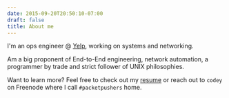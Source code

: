 ```yaml
---
date: 2015-09-20T20:50:10-07:00
draft: false
title: About me
---
```


I'm an ops engineer @ [Yelp](http://yelp.com/engineering), working on systems
and networking.

Am a big proponent of End-to-End engineering, network automation, a programmer
by trade and strict follower of UNIX philosophies.

Want to learn more? Feel free to check out my
[resume](http://resume.coxley.com) or reach out to `codey` on Freenode where I
call `#packetpushers` home.
